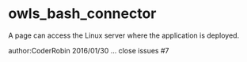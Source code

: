 # owls_bash_connector
A  page can access the Linux server where the application is deployed.

author:CoderRobin
2016/01/30
...
close issues
#7

